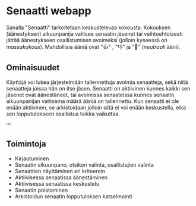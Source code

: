 # Senaatti webapp

Sanalla "Senaatti" tarkoitetaan keskustelevaa kokousta. Kokouksen (äänestyksen) alkuunpanija valitsee senaatin jäsenet tai vaihtoehtoisesti jättää äänestykseen osallistumisen avoimeksi (jolloin kyseessä on *massakokous*). Mahdollisia ääniä ovat "👍" , "👎" ja "🤞" (*neutraali* ääni).

## Ominaisuudet

Käyttäjä voi lukea järjestelmään tallennettuja avoimia senaatteja, sekä niitä senaatteja joissa hän on itse jäsen. Senaatti on aktiivinen kunnes kaikki sen jäsenet ovat äänestäneet, tai avoimissa senaateissa kunnes senaatin alkuunpanijan valitsema määrä ääniä on tallennettu. Kun senaatti ei ole enään aktiivinen, se arkistoidaan jolloin siitä ei voi enään keskustella, eikä sen lopputulokseen osallistua taikka vaikuttaa.

'''

## Toimintoja

* Kirjautuminen
* Senaatin alkuunpano, otsikon valinta, osallistujien valinta
* Senaattien näyttäminen eri kriteerein
* Aktiivisessa senaatissa äänestäminen
* Aktiivisessa senaatissa keskustelu
* Senaatin poistaminen
* Arkistoidun senaatin lopputuloksen katselmointi
